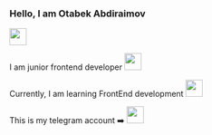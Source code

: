 ### Hello, I am Otabek Abdiraimov 
<img src="https://media.giphy.com/media/gM5qFksULw54NMWyry/giphy.gif" width="30px" />

I am junior frontend developer <img src="https://media.giphy.com/media/RJzm826vu7WbJvBtxX/giphy.gif" width="30px" /> <br />

Currently, I am learning FrontEnd development <img src="https://media.giphy.com/media/ln7z2eWriiQAllfVcn/giphy.gif" width="30px" />


This is my telegram account ➡️ <a href="https://t.me/mrotabek2009"><img src="https://media.giphy.com/media/ZcdZ7ldgeIhfesqA6E/giphy.gif" width="30px"><a/>
